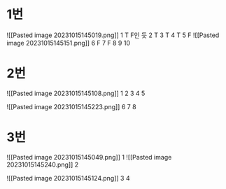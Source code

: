 # 1번
![[Pasted image 20231015145019.png]]
1 T F인 듯
2 T
3 T
4 T
5 F
![[Pasted image 20231015145151.png]]
6 F 
7 F
8 
9 
10 
# 2번
![[Pasted image 20231015145108.png]]
1 
2 
3 
4 
5 

![[Pasted image 20231015145223.png]]
6 
7 
8 


# 3번
![[Pasted image 20231015145049.png]]
1 
![[Pasted image 20231015145240.png]]
2 

![[Pasted image 20231015145124.png]]
3 
4 

